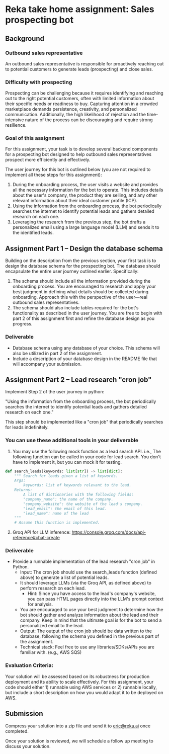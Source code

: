 # Reka take home assignment: Sales prospecting bot

## Background

### Outbound sales representative
An outbound sales representative is responsible for proactively reaching out to potential customers to generate leads (prospecting) and close sales.

### Difficulty with prospecting
Prospecting can be challenging because it requires identifying and reaching out to the right potential customers, often with limited information about their specific needs or readiness to buy. Capturing attention in a crowded marketplace demands persistence, creativity, and personalized communication. Additionally, the high likelihood of rejection and the time-intensive nature of the process can be discouraging and require strong resilience.

### Goal of this assignment
For this assignment, your task is to develop several backend components for a prospecting bot designed to help outbound sales representatives prospect more efficiently and effectively.

The user journey for this bot is outlined below (you are not required to implement all these steps for this assignment):

1. During the onboarding process, the user visits a website and provides all the necessary information for the bot to operate. This includes details about the user's company, the product they are selling, and any other relevant information about their ideal customer profile (ICP).
2. Using the information from the onboarding process, the bot periodically searches the internet to identify potential leads and gathers detailed research on each one.
3. Leveraging the research from the previous step, the bot drafts a personalized email using a large language model (LLM) and sends it to the identified leads.

## Assignment Part 1 – Design the database schema

Building on the description from the previous section, your first task is to design the database schema for the prospecting bot. The database should encapsulate the entire user journey outlined earlier. Specifically:

1. The schema should include all the information provided during the onboarding process. You are encouraged to research and apply your best judgment in defining what details should be collected during onboarding. Approach this with the perspective of the user—real outbound sales representatives.
2. The schema should also include tables required for the bot's functionality as described in the user journey. You are free to begin with part 2 of this assignment first and refine the database design as you progress.

### Deliverable
- Database schema using any database of your choice. This schema will also be utilized in part 2 of the assignment.
- Include a description of your database design in the README file that will accompany your submission.

## Assignment Part 2 – Lead research "cron job"

Implement Step 2 of the user journey in python:

"Using the information from the onboarding process, the bot periodically searches the internet to identify potential leads and gathers detailed research on each one."

This step should be implemented like a "cron job" that periodically searches for leads indefinitely.

### You can use these additional tools in your deliverable

1. You may use the following mock function as a lead search API. i.e., The following function can be called in your code for lead search. You don't have to implement it, but you can mock it for testing.

```python
def search_leads(keywords: list[str]) -> list[dict]:
    """ Search for leads given a list of keywords.
    Args:
        keywords: list of keywords relevant to the lead.
    Returns:
        A list of dictionaries with the following fields:
        "company_name": the name of the company.
        "company_website": the website of the lead's company.
        "lead_email": the email of this lead.
        "lead_name": name of the lead
    """
    # Assume this function is implemented.
```

2. Groq API for LLM inference: https://console.groq.com/docs/api-reference#chat-create

### Deliverable

- Provide a runnable implementation of the lead research "cron job" in Python.
  - Input: The cron job should use the search_leads function (defined above) to generate a list of potential leads.
  - It should leverage LLMs (via the Groq API, as defined above) to perform research on each lead.
    - Hint: Since you have access to the lead's company's website, you can pass HTML pages directly into the LLM's prompt context for analysis.
  - You are encouraged to use your best judgment to determine how the bot should gather and analyze information about the lead and their company. Keep in mind that the ultimate goal is for the bot to send a personalized email to the lead.
  - Output: The output of the cron job should be data written to the database, following the schema you defined in the previous part of the assignment.
  - Technical stack: Feel free to use any libraries/SDKs/APIs you are familiar with. (e.g., AWS SQS)

### Evaluation Criteria:
Your solution will be assessed based on its robustness for production deployment and its ability to scale effectively. For this assignment, your code should either 1) runnable using AWS services or 2) runnable locally, but include a short description on how you would adapt it to be deployed on AWS.

## Submission
Compress your solution into a zip file and send it to eric@reka.ai once completed.

Once your solution is reviewed, we will schedule a follow up meeting to discuss your solution.